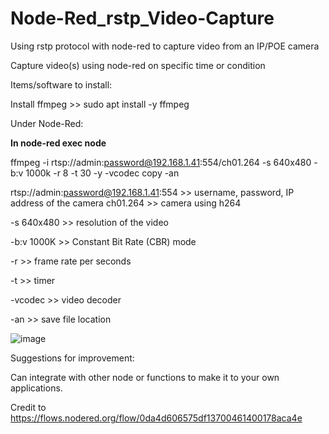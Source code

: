 # Node-Red_rstp_Video-Capture
Using rstp protocol with node-red to capture video from an IP/POE camera

Capture video(s) using node-red on specific time or condition 

Items/software to install:

Install ffmpeg >> sudo apt install -y ffmpeg

Under Node-Red:

**In node-red exec node**

ffmpeg -i rtsp://admin:password@192.168.1.41:554/ch01.264 -s 640x480 -b:v 1000k -r 8 -t 30 -y -vcodec copy -an

rtsp://admin:password@192.168.1.41:554 >> username, password, IP address of the camera
ch01.264 >> camera using h264 

-s 640x480 >> resolution of the video

-b:v 1000K >> Constant Bit Rate (CBR) mode

-r >> frame rate per seconds

-t >> timer

-vcodec >> video decoder

-an >> save file location 

![image](https://github.com/ChuaYS1025/Node-Red_rstp_Video-Capture/assets/106689692/ba327d1b-e2b5-48e9-814e-62f86275cda8)

Suggestions for improvement:

Can integrate with other node or functions to make it to your own applications. 

Credit to https://flows.nodered.org/flow/0da4d606575df13700461400178aca4e 
